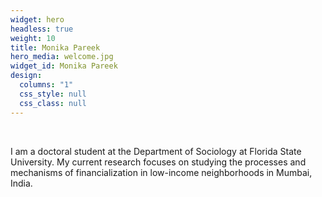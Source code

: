 ```yaml
---
widget: hero
headless: true
weight: 10
title: Monika Pareek
hero_media: welcome.jpg
widget_id: Monika Pareek
design:
  columns: "1"
  css_style: null
  css_class: null
---
```

<br>

I am a doctoral student at the Department of Sociology at Florida State University. My current research focuses on studying the processes and mechanisms of financialization in low-income neighborhoods in Mumbai, India.